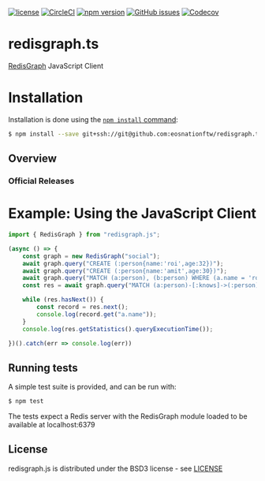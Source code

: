 [![license](https://img.shields.io/github/license/RedisGraph/redisgraph.js.svg)](https://github.com/RedisGraph/redisgraph.js)
[![CircleCI](https://circleci.com/gh/RedisGraph/redisgraph.js/tree/master.svg?style=svg)](https://circleci.com/gh/RedisGraph/redisgraph.js/tree/master)
[![npm version](https://badge.fury.io/js/redisgraph.js.svg)](https://badge.fury.io/js/redisgraph.js)
[![GitHub issues](https://img.shields.io/github/release/RedisGraph/redisgraph.js.svg)](https://github.com/RedisGraph/redisgraph.js/releases/latest)
[![Codecov](https://codecov.io/gh/RedisGraph/redisgraph.js/branch/master/graph/badge.svg)](https://codecov.io/gh/RedisGraph/redisgraph.js)

# redisgraph.ts

[RedisGraph](https://github.com/RedisLabsModules/redis-graph/) JavaScript Client


# Installation

Installation is done using the
[`npm install` command](https://docs.npmjs.com/getting-started/installing-npm-packages-locally):

```bash
$ npm install --save git+ssh://git@github.com:eosnationftw/redisgraph.ts.git
```

## Overview

### Official Releases


# Example: Using the JavaScript Client

```javascript
import { RedisGraph } from "redisgraph.js";

(async () => {
	const graph = new RedisGraph("social");
	await graph.query("CREATE (:person{name:'roi',age:32})");
	await graph.query("CREATE (:person{name:'amit',age:30})");
	await graph.query("MATCH (a:person), (b:person) WHERE (a.name = 'roi' AND b.name='amit') CREATE (a)-[:knows]->(a)");
	const res = await graph.query("MATCH (a:person)-[:knows]->(:person) RETURN a");

	while (res.hasNext()) {
		const record = res.next();
		console.log(record.get("a.name"));
	}
	console.log(res.getStatistics().queryExecutionTime());

})().catch(err => console.log(err))
```

## Running tests

A simple test suite is provided, and can be run with:

```sh
$ npm test
```

The tests expect a Redis server with the RedisGraph module loaded to be available at localhost:6379

## License

redisgraph.js is distributed under the BSD3 license - see [LICENSE](LICENSE)

[npm-image]: https://img.shields.io/npm/v/express.svg
[npm-url]: https://npmjs.org/package/redisgraph.js
